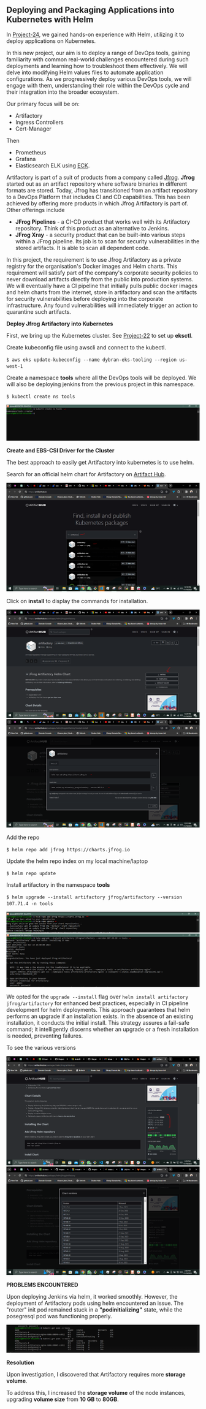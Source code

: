 ## __Deploying and Packaging Applications into Kubernetes with Helm__


In [Project-24](https://github.com/dybran/Project-24/blob/main/Project-24.md), we gained hands-on experience with Helm, utilizing it to deploy applications on Kubernetes.

In this new project, our aim is to deploy a range of DevOps tools, gaining familiarity with common real-world challenges encountered during such deployments and learning how to troubleshoot them effectively. We will delve into modifying Helm values files to automate application configurations. As we progressively deploy various DevOps tools, we will engage with them, understanding their role within the DevOps cycle and their integration into the broader ecosystem.

Our primary focus will be on:

- Artifactory
- Ingress Controllers
- Cert-Manager

Then

- Prometheus
- Grafana
- Elasticsearch ELK using [ECK](https://www.elastic.co/guide/en/cloud-on-k8s/current/k8s-install-helm.html).

Artifactory is part of a suit of products from a company called [Jfrog](https://jfrog.com/). __Jfrog__ started out as an artifact repository where software binaries in different formats are stored. Today, Jfrog has transitioned from an artifact repository to a DevOps Platform that includes CI and CD capabilities. This has been achieved by offering more products in which Jfrog Artifactory is part of. Other offerings include

- __JFrog Pipelines__ -  a CI-CD product that works well with its Artifactory repository. Think of this product as an alternative to Jenkins.
- __JFrog Xray__ - a security product that can be built-into various steps within a JFrog pipeline. Its job is to scan for security vulnerabilities in the stored artifacts. It is able to scan all dependent code.

In this project, the requirement is to use Jfrog Artifactory as a private registry for the organisation's Docker images and Helm charts. This requirement will satisfy part of the company's corporate security policies to never download artifacts directly from the public into production systems. We will eventually have a CI pipeline that initially pulls public docker images and helm charts from the internet, store in artifactory and scan the artifacts for security vulnerabilities before deploying into the corporate infrastructure. Any found vulnerabilities will immediately trigger an action to quarantine such artifacts.

__Deploy Jfrog Artifactory into Kubernetes__


First, we bring up the Kubernetes cluster. See [Project-22](https://github.com/dybran/Project-22/blob/main/Project-22.md) to set up __eksctl__.

Create kubeconfig file using awscli and connect to the kubectl.

`$ aws eks update-kubeconfig --name dybran-eks-tooling --region us-west-1`

Create a namespace __tools__ where all the DevOps tools will be deployed. We will also be deploying jenkins from the previous project in this namespace.

`$ kubectl create ns tools`

![](./images/cr.PNG)

__Create and EBS-CSI Driver for the Cluster__



The best approach to easily get Artifactory into kubernetes is to use helm.

Search for an official helm chart for Artifactory on [Artifact Hub](https://artifacthub.io/).

![](./images/arti.PNG)

Click on __install__ to display the commands for  installation.

![](./images/arti2.PNG)
![](./images/arti3.PNG)

Add the repo

`$ helm repo add jfrog https://charts.jfrog.io`

Update the helm repo index on my local machine/laptop

`$ helm repo update`

Install artifactory in the namespace __tools__

`$ helm upgrade --install artifactory jfrog/artifactory --version 107.71.4 -n tools`

![](./images/ar.PNG)
![](./images/ar1.PNG)

We opted for the `upgrade --install` flag over `helm install artifactory jfrog/artifactory` for enhanced best practices, especially in CI pipeline development for helm deployments. This approach guarantees that helm performs an upgrade if an installation exists. In the absence of an existing installation, it conducts the initial install. This strategy assures a fail-safe command; it intelligently discerns whether an upgrade or a fresh installation is needed, preventing failures.

To see the various versions

![](./images/see1.PNG)
![](./images/see2.PNG)



__PROBLEMS ENCOUNTERED__

Upon deploying Jenkins via helm, it worked smoothly. However, the deployment of Artifactory pods using helm encountered an issue. The "router" init pod remained stuck in a __"podinitializing"__ state, while the posegresql pod was functioning properly.

![](./images/eee.PNG)

__Resolution__

Upon investigation, I discovered that Artifactory requires more __storage volume__. 

To address this, I increased the __storage volume__ of the node instances, upgrading __volume size__ from __10 GB__ to __80GB__.


